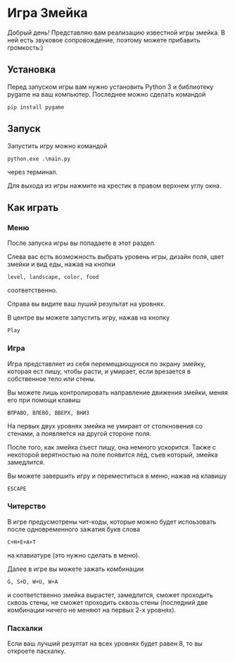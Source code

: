 # Игра Змейка

Добрый день! Представляю вам реализацию известной игры змейка. В ней есть звуковое сопровождение, поэтому можете прибавить громкость:)

## Установка

Перед запуском игры вам нужно установить Python 3 и библиотеку pygame на ваш компьютер. Последнее можно сделать командой
```
pip install pygame
```

## Запуск

Запустить игру можно командой
```
python.exe .\main.py
```
через терминал.

Для выхода из игры нажмите на крестик в правом верхнем углу окна.

## Как играть

### Меню

После запуска игры вы попадаете в этот раздел.

Слева вас есть возможность выбрать уровень игры, дизайн поля, цвет змейки и вид еды, нажав на кнопки 
```
level, landscape, color, food
```
соответственно.

Справа вы видите ваш луший результат на уровнях.

В центре вы можете запустить игру, нажав на кнопку 
```
Play
```

### Игра

Игра представляет из себя перемещающуюся по экрану змейку, которая ест пишу, чтобы расти, и умирает, если врезается в собственное тело или стены.

Вы можете лишь контролировать направление движения змейки, меняя его при помощи клавиш 
```
ВПРАВО, ВЛЕВО, ВВЕРХ, ВНИЗ
```

На первых двух уровнях змейка не умирает от столкновения со стенами, а появляется на другой стороне поля.

После того, как змейка съест пищу, она немного ускорится. Также с некоторой верятностью на поле появится лёд, съев который, змейка замедлится.

Вы можете завершить игру и переместиться в меню, нажав на клавишу 
```
ESCAPE
```

### Читерство

В игре предусмотрены чит-коды, которые можно будет испоьзовать после одновременного зажатия букв слова 
```
C+H+E+A+T
```
на клавиатуре (это нужно сделать в меню).

Далее в игре вы можете зажать комбинации
```
G, S+D, W+U, W+A
```
и соответственно змейка вырастет, замедлится, сможет проходить сквозь стены, не сможет проходить сквозь стены (последний две комбинации ничего не меняют на первых 2-х уровнях).

### Пасхалки

Если ваш лучший резултат на всех уровнях будет равен 8, то вы откроете пасхалку.